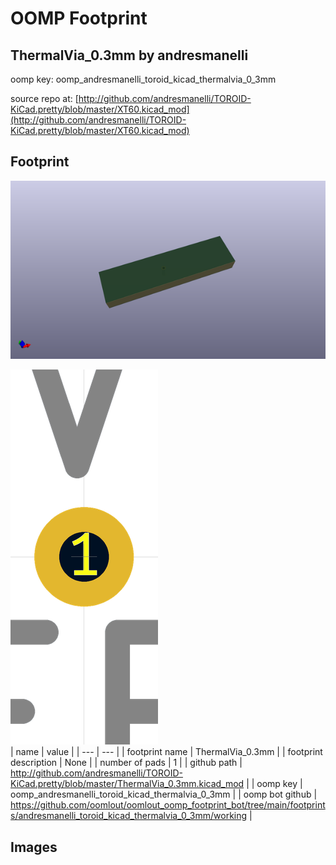 # OOMP Footprint  
## ThermalVia_0.3mm  by andresmanelli  
  
oomp key: oomp_andresmanelli_toroid_kicad_thermalvia_0_3mm  
  
source repo at: [http://github.com/andresmanelli/TOROID-KiCad.pretty/blob/master/XT60.kicad_mod](http://github.com/andresmanelli/TOROID-KiCad.pretty/blob/master/XT60.kicad_mod)  
## Footprint  
  
[![working_kicad_pcb_3d.png](working_kicad_pcb_3d_600.png)](working_kicad_pcb_3d.png)  
  
[![working.png](working_600.png)](working.png)  
| name | value | 
| --- | --- | 
| footprint name | ThermalVia_0.3mm | 
| footprint description | None | 
| number of pads | 1 | 
| github path | http://github.com/andresmanelli/TOROID-KiCad.pretty/blob/master/ThermalVia_0.3mm.kicad_mod | 
| oomp key | oomp_andresmanelli_toroid_kicad_thermalvia_0_3mm | 
| oomp bot github | https://github.com/oomlout/oomlout_oomp_footprint_bot/tree/main/footprints/andresmanelli_toroid_kicad_thermalvia_0_3mm/working | 
## Images  
